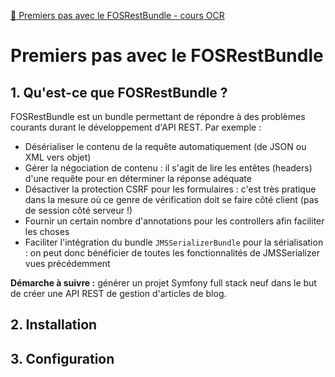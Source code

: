 [:link: Premiers pas avec le FOSRestBundle - cours OCR](https://openclassrooms.com/fr/courses/4087036-construisez-une-api-rest-avec-symfony/4320271-premiers-pas-avec-le-fosrestbundle)

# Premiers pas avec le FOSRestBundle

## 1. Qu'est-ce que FOSRestBundle ?

FOSRestBundle est un bundle permettant de répondre à des problèmes courants durant le développement d'API REST. Par exemple :

* Désérialiser le contenu de la requête automatiquement (de JSON ou XML vers objet)
* Gérer la négociation de contenu : il s'agit de lire les entêtes (headers) d'une requête pour en déterminer la réponse adéquate
* Désactiver la protection CSRF pour les formulaires : c'est très pratique dans la mesure où ce genre de vérification doit se faire côté client (pas de session côté serveur !)
* Fournir un certain nombre d'annotations pour les controllers afin faciliter les choses
* Faciliter l'intégration du bundle `JMSSerializerBundle` pour la sérialisation : on peut donc bénéficier de toutes les fonctionnalités de JMSSerializer vues précédemment

**Démarche à suivre :** générer un projet Symfony full stack neuf dans le but de créer une API REST de gestion d'articles de blog.

## 2. Installation



## 3. Configuration